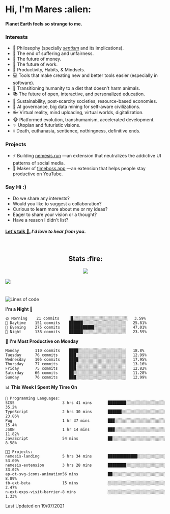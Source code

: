 <h1>Hi, I'm Mares :alien:</h1>

#### Planet Earth feels so strange to me.

### **Interests**

- 🌊 Philosophy (specially [_sentism_][sentismmedium] and its implications).
- 🎯 The end of suffering and unfairness.
- 💸 The future of money.
- 💼 The future of work.
- 🧠 Productivity, Habits, & Mindsets.
- 💻 Tools that make creating new and better tools easier (especially in software).
- 🥗 Transitioning humanity to a diet that doesn't harm animals.
- 📚 The future of open, interactive, and personalized education.
- 🌱 Sustainability, post-scarcity societies, resource-based economies.
- 🤖 AI governance, big data mining for self-aware civilizations.
- 👓 Virtual reality, mind uploading, virtual worlds, digitalization.
- 🐵 Platformed evolution, transhumanism, accelerated development.
- ✨ Utopian and futuristic visions.
- 💀 Death, euthanasia, sentience, nothingness, definitive ends.


### **Projects**

- ⚡ Building [nemesis.run](https://nemesis.run) —an extension that neutralizes the addictive UI patterns of social media.
- 💎 Maker of [timeboss.app](https://timeboss.app) —an extension that helps people stay productive on YouTube.


### **Say Hi :)**

- Do we share any interests?
- Would you like to suggest a collaboration?
- Curious to learn more about me or my ideas?
- Eager to share your vision or a thought?
- Have a reason I didn't list?

#### [Let's talk :wave:.](mailto:mareszhar@gmail.com) _I'd love to hear from you_.

[sentismmedium]: https://medium.com/@mareszhar/born-a-prisoner-a-reflection-about-life-its-struggles-and-a-plan-to-escape-d8566ce9b026

<br>

<h2 align="center">Stats :fire:</h2>

<div align="center">
  <img src="https://github-readme-streak-stats.herokuapp.com?user=mareszhar&theme=black-ice&hide_border=true&stroke=FFFFFF15&ring=DF8FFE&fire=DF8FFE&currStreakLabel=DF8FFE&background=1A232A&currStreakNum=86FFAB&dates=B1AAB3FF">
</div>

<br>

<img src="https://activity-graph.herokuapp.com/graph?username=mareszhar&theme=nord&bg_color=00000000&color=979797&line=DF8FFE&point=00000000&area=true&hide_border=true">

<br>

<h1></h1>

<!--START_SECTION:waka-->
![Lines of code](https://img.shields.io/badge/From%20Hello%20World%20I%27ve%20Written-102027%20lines%20of%20code-blue)

**I'm a Night 🦉** 

```text
🌞 Morning    21 commits     █░░░░░░░░░░░░░░░░░░░░░░░░   3.59% 
🌆 Daytime    151 commits    ██████░░░░░░░░░░░░░░░░░░░   25.81% 
🌃 Evening    275 commits    ███████████░░░░░░░░░░░░░░   47.01% 
🌙 Night      138 commits    ██████░░░░░░░░░░░░░░░░░░░   23.59%

```
📅 **I'm Most Productive on Monday** 

```text
Monday       110 commits    ████░░░░░░░░░░░░░░░░░░░░░   18.8% 
Tuesday      76 commits     ███░░░░░░░░░░░░░░░░░░░░░░   12.99% 
Wednesday    105 commits    ████░░░░░░░░░░░░░░░░░░░░░   17.95% 
Thursday     77 commits     ███░░░░░░░░░░░░░░░░░░░░░░   13.16% 
Friday       75 commits     ███░░░░░░░░░░░░░░░░░░░░░░   12.82% 
Saturday     66 commits     ██░░░░░░░░░░░░░░░░░░░░░░░   11.28% 
Sunday       76 commits     ███░░░░░░░░░░░░░░░░░░░░░░   12.99%

```


📊 **This Week I Spent My Time On** 

```text
💬 Programming Languages: 
SCSS                     3 hrs 41 mins       ████████░░░░░░░░░░░░░░░░░   35.2% 
TypeScript               2 hrs 30 mins       ██████░░░░░░░░░░░░░░░░░░░   23.86% 
Pug                      1 hr 37 mins        ███░░░░░░░░░░░░░░░░░░░░░░   15.4% 
JSON                     1 hr 14 mins        ███░░░░░░░░░░░░░░░░░░░░░░   11.82% 
JavaScript               54 mins             ██░░░░░░░░░░░░░░░░░░░░░░░   8.58%

🐱‍💻 Projects: 
nemesis-landing          5 hrs 34 mins       █████████████░░░░░░░░░░░░   53.09% 
nemesis-extension        3 hrs 28 mins       ████████░░░░░░░░░░░░░░░░░   33.02% 
ap-ot-svg-icons-animation56 mins             ██░░░░░░░░░░░░░░░░░░░░░░░   8.89% 
tb-ext-beta              15 mins             ░░░░░░░░░░░░░░░░░░░░░░░░░   2.47% 
n-ext-exps-visit-barrier-8 mins              ░░░░░░░░░░░░░░░░░░░░░░░░░   1.33%

```


 Last Updated on 19/07/2021
<!--END_SECTION:waka-->

